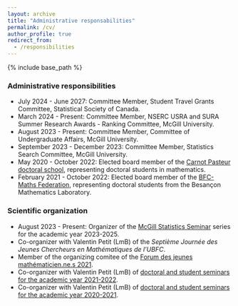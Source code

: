 ```yaml
---
layout: archive
title: "Administrative responsabilities"
permalink: /cv/
author_profile: true
redirect_from:
  - /responsibilities
---
```


{% include base_path %}

### Administrative responsibilities

- July 2024 - June 2027: Committee Member, Student Travel Grants Committee, Statistical Society of Canada.
- March 2024 - Present: Committee Member, NSERC USRA and SURA Summer Research Awards - Ranking Committee, McGill University.
- August 2023 - Present: Committee Member, Committee of Undergraduate Affairs, McGill University.
- September 2023 - December 2023: Committee Member, Statistics Search Committee, McGill University.
- May 2020 - October 2022: Elected board member of the [Carnot Pasteur doctoral school](https://cp.ubfc.fr), representing doctoral students in mathematics.
- February 2021 - October 2022: Elected board member of the [BFC-Maths Federation](https://bfcm.math.cnrs.fr), representing doctoral students from the Besançon Mathematics Laboratory.

### Scientific organization

- August 2023 - Present: Organizer of the [McGill Statistics Seminar](https://mcgillstat.github.io) series for the academic year 2023-2025. 
- Co-organizer with Valentin Petit (LmB) of the *Septième Journée des Jeunes Chercheurs en Mathématiques de l’UBFC*.
- Member of the organizing comitee of the [Forum des jeunes mathématicien.ne.s 2021](https://jmb2021.sciencesconf.org).
- Co-organizer with Valentin Petit (LmB) of [doctoral and student seminars for the academic year 2021-2022](https://lmb.univ-fcomte.fr/Archives-des-seminaires-2021-2022).
- Co-organizer with Valentin Petit (LmB) of [doctoral and student seminars for the academic year 2020-2021](https://lmb.univ-fcomte.fr/Archives-des-seminaires-2020-2021).

